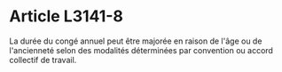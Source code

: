 # Article L3141-8

La durée du congé annuel peut être majorée en raison de l'âge ou de l'ancienneté selon des modalités déterminées par convention ou accord collectif de travail.